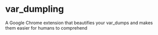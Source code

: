var_dumpling
===================

A Google Chrome extension that beautifies your var_dumps and makes 
them easier for humans to comprehend